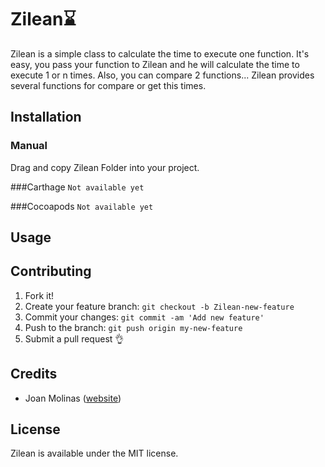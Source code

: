 
# Zilean⌛️

Zilean is a simple class to calculate the time to execute one function.
It's easy, you pass your function to Zilean and he will calculate the time to execute 1 or n times. 
Also, you can compare 2 functions... Zilean provides several functions for compare or get this times. 
 

## Installation

### Manual
Drag and copy Zilean Folder into your project.

###Carthage
`Not available yet`

###Cocoapods
`Not available yet`

## Usage

## Contributing

1. Fork it!
2. Create your feature branch: `git checkout -b Zilean-new-feature`
3. Commit your changes: `git commit -am 'Add new feature'`
4. Push to the branch: `git push origin my-new-feature`
5. Submit a pull request 👌

## Credits

 - Joan Molinas ([website](www.joanmolinas.com))

## License

Zilean is available under the MIT license.

